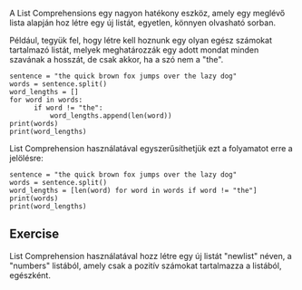 A List Comprehensions egy nagyon hatékony eszköz, amely egy meglévő lista alapján hoz létre egy új listát, egyetlen, könnyen olvasható sorban.

Például, tegyük fel, hogy létre kell hoznunk egy olyan egész számokat tartalmazó listát, melyek meghatározzák egy adott mondat minden szavának a hosszát, de csak akkor, ha a szó nem a "the".

    sentence = "the quick brown fox jumps over the lazy dog"
    words = sentence.split()
    word_lengths = []
    for word in words:
          if word != "the":
              word_lengths.append(len(word))
    print(words)
    print(word_lengths)

List Comprehension használatával egyszerűsíthetjük ezt a folyamatot erre a jelölésre:

    sentence = "the quick brown fox jumps over the lazy dog"
    words = sentence.split()
    word_lengths = [len(word) for word in words if word != "the"]
    print(words)
    print(word_lengths)

Exercise
--------

List Comprehension használatával hozz létre egy új listát "newlist" néven, a "numbers" listából, amely csak a pozitív számokat tartalmazza a listából, egészként.